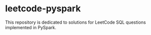 # leetcode-pyspark
This repository is dedicated to solutions for LeetCode SQL questions implemented in PySpark.
